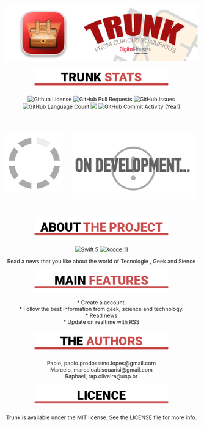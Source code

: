 
<img src="https://github.com/PaoloProdossimoLopes/TrunkProjetoIntegradorDH/blob/main/images/readme_header.png" align="center"  height="auto"/>

<!--## Trunk stats-->
<p align="center"><img src="https://github.com/PaoloProdossimoLopes/TrunkProjetoIntegradorDH/blob/main/images/TrunkStats.png"/><p>
<p align="center"/>
<img alt="Github License" src="https://img.shields.io/github/license/PaoloProdossimoLopes/TrunkProjetoIntegradorDH" /> <img alt="GitHub Pull Requests" src="https://img.shields.io/github/issues-pr/PaoloProdossimoLopes/TrunkProjetoIntegradorDH" /> <img alt="GitHub Issues" src="https://img.shields.io/github/issues/PaoloProdossimoLopes/TrunkProjetoIntegradorDH" /> <img alt="GitHub Language Count" src="https://img.shields.io/github/languages/count/PaoloProdossimoLopes/TrunkProjetoIntegradorDH"/> <img src="https://visitor-badge.laobi.icu/badge?page_id=PaoloProdossimoLopes/TrunkProjetoIntegradorDH" id="counter"> <img alt="GitHub Commit Activity (Year)" src="https://img.shields.io/github/commit-activity/y/PaoloProdossimoLopes/TrunkProjetoIntegradorDH" />
</p>

<!--
Badges
badges fom https://github-badges.netlify.app/
<img alt="GitHub Language Count" src="https://img.shields.io/github/languages/count/PaoloProdossimoLopes/TrunkProjetoIntegradorDH" />
<img alt="GitHub Top Language" src="https://img.shields.io/github/languages/top/PaoloProdossimoLopes/TrunkProjetoIntegradorDH" />
<img alt="" src="https://img.shields.io/github/repo-size/PaoloProdossimoLopes/TrunkProjetoIntegradorDH" />
<img alt="GitHub Issues" src="https://img.shields.io/github/issues/PaoloProdossimoLopes/TrunkProjetoIntegradorDH" />
<img alt="GitHub Closed Issues" src="https://img.shields.io/github/issues-closed/PaoloProdossimoLopes/TrunkProjetoIntegradorDH" />
<img alt="GitHub Pull Requests" src="https://img.shields.io/github/issues-pr/PaoloProdossimoLopes/TrunkProjetoIntegradorDH" />
<img alt="GitHub Closed Pull Requests" src="https://img.shields.io/github/issues-pr-closed/PaoloProdossimoLopes/TrunkProjetoIntegradorDH" />
<img alt="GitHub Package.json Version" src="https://img.shields.io/github/package-json/v/PaoloProdossimoLopes/TrunkProjetoIntegradorDH" />
<img alt="GitHub Contributors" src="https://img.shields.io/github/contributors/PaoloProdossimoLopes/TrunkProjetoIntegradorDH" />
<img alt="GitHub Last Commit" src="https://img.shields.io/github/last-commit/PaoloProdossimoLopes/TrunkProjetoIntegradorDH" />
<img alt="GitHub Commit Activity (Week)" src="https://img.shields.io/github/commit-activity/w/PaoloProdossimoLopes/TrunkProjetoIntegradorDH" />
<img alt="GitHub Commit Activity (Month)" src="https://img.shields.io/github/commit-activity/m/PaoloProdossimoLopes/TrunkProjetoIntegradorDH" />
<img alt="GitHub Commit Activity (Year)" src="https://img.shields.io/github/commit-activity/y/PaoloProdossimoLopes/TrunkProjetoIntegradorDH" />
<img alt="Github License" src="https://img.shields.io/github/license/PaoloProdossimoLopes/TrunkProjetoIntegradorDH" />
-->

<!--
<img src="images/FinalVideo.gif" alt = "Preview app"  align="center" width="30%" />
-->
<br/><br/><br/>
<a href="#"/>
   <img src="https://github.com/PaoloProdossimoLopes/TrunkProjetoIntegradorDH/blob/main/images/LOAD.gif" align="left"  width="30%"/>
   <img src="https://github.com/PaoloProdossimoLopes/TrunkProjetoIntegradorDH/blob/main/images/OnDevelopment.png" align="right"  width="65%" />
</a>

<br/><br/><br/><br/><br/>
<br/><br/><br/><br/><br/>
<br/>



<!--## ABOUT THE PROJECT-->
<p align="center"><img src="https://github.com/PaoloProdossimoLopes/TrunkProjetoIntegradorDH/blob/main/images/AboutTheProject.png"/><p>
<p align="center"/>
<a href="#"><img  alt="Swift 5" src="https://img.shields.io/badge/Swift-a50f0f?style=flat-square&logo=Swift&logoColor=white"/></a>
<a href="#"><img  alt="Xcode 11" src="https://img.shields.io/badge/Xcode-a50f0f?style=flat-square&logo=Xcode&logoColor=white"/></a>
</p>
<p align="center">Read a news that you like about the world of Tecnologie , Geek and Sience

<!--## MAIN FEATURES-->
<p align="center"><img src="https://github.com/PaoloProdossimoLopes/TrunkProjetoIntegradorDH/blob/main/images/MainFeatures.png"/><p>
<p align="center">
    * Create a account.<br/>
    * Follow the best information from geek, science and technology.<br/>
    * Read news <br/>
    * Update on realtime with RSS
</p>
<!--## AUTHORS-->
<p align="center"><img src="https://github.com/PaoloProdossimoLopes/TrunkProjetoIntegradorDH/blob/main/images/TheAuthors.png"/><p>
<p align="center">
  Paolo, paolo.prodossimo.lopes@gmail.com<br> 
  Marcelo, marceloabisquarisi@gmail.com<br>
  Raphael, rap.oliveira@usp.br
</p>
<!--## LICENSE-->
<p align="center"><img src="https://github.com/PaoloProdossimoLopes/TrunkProjetoIntegradorDH/blob/main/images/LICENCE.png"/><p>
<p align="center">Trunk is available under the MIT license. See the LICENSE file for more info.</p>
